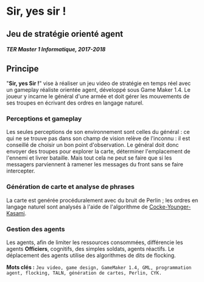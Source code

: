 Sir, yes sir !
==============
Jeu de stratégie orienté agent
------------------------------
##### TER Master 1 Informatique, 2017-2018
## Principe
"**Sir, yes Sir !**" vise à réaliser un jeu video de stratégie en temps réel avec un gameplay réaliste orientée agent, développé sous Game Maker 1.4. Le joueur y incarne le général d'une armée et doit gérer les mouvements de ses troupes en écrivant des ordres en langage naturel. 

### Perceptions et gameplay
Les seules perceptions de son environnement sont celles du général : ce qui ne se trouve pas dans son champ de vision relève de l'inconnu : il est conseillé de choisir un bon point d'observation. 
Le général doit donc envoyer des troupes pour explorer la carte, déterminer l'emplacement de l'ennemi et livrer bataille. Mais tout cela ne peut se faire que si les messagers parviennent à ramener les messages du front sans se faire intercepter. 

### Génération de carte et analyse de phrases
La carte est genérée procéduralement avec du bruit de Perlin ; les ordres en langage naturel sont analysés à l'aide de l'algorithme de [Cocke-Younger-Kasami](https://fr.wikipedia.org/wiki/Algorithme_de_Cocke-Younger-Kasami). 

### Gestion des agents
Les agents, afin de limiter les ressources consommées, différencie les agents **Officiers**, cognitifs, des simples soldats, agents réactifs.
Le déplacement des agents utilise des algorithmes de dits de flocking. 

**Mots clés :**
``Jeu video, game design, GameMaker 1.4, GML, programmation agent, flocking, TALN, génération de cartes, Perlin, CYK.``
